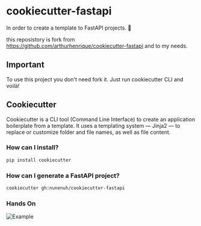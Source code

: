 # cookiecutter-fastapi

In order to create a template to FastAPI projects. :rocket:

this reposistory is fork from https://github.com/arthurhenrique/cookiecutter-fastapi and to my needs.

## Important
To use this project you don't need fork it. Just run cookiecutter CLI and voilà!

## Cookiecutter

Cookiecutter is a CLI tool (Command Line Interface) to create an application boilerplate from a template. It uses a templating system — Jinja2 — to replace or customize folder and file names, as well as file content.

### How can I install?

```bash
pip install cookiecutter
```

### How can I generate a FastAPI project?

```bash
cookiecutter gh:nunenuh/cookiecutter-fastapi
```

### Hands On

![Example](./docs/example/cookiecutter-fastapi-cli.svg)
